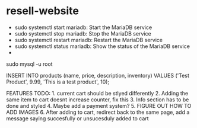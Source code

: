 # resell-website

* sudo systemctl start mariadb: Start the MariaDB service
* sudo systemctl stop mariadb: Stop the MariaDB service
* sudo systemctl restart mariadb: Restart the MariaDB service
* sudo systemctl status mariadb: Show the status of the MariaDB service
* 

sudo mysql -u root

INSERT INTO products (name, price, description, inventory) VALUES ('Test Product', 9.99, 'This is a test product', 10);


FEATURES TODO: 
    1. current cart should be stlyed differently 
    2. Adding the same item to cart doesnt increase counter, fix this 
    3. Info section has to be done and styled 
    4. Maybe add a payment system? 
    5. FIGURE OUT HOW TO ADD IMAGES 
    6. After adding to cart, redirect back to the same page, add a message saying succesfully or unsucesduly added to cart 